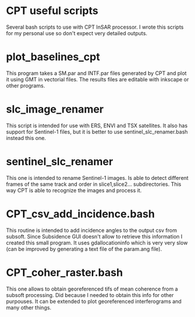 # CPT useful scripts
Several bash scripts to use with CPT InSAR processor. I wrote this scripts for my personal use so don't expect very detailed outputs.

# plot_baselines_cpt
This program takes a SM.par and INTF.par files generated by CPT and plot it using GMT in vectorial files. The results files are editable with inkscape or other programs.

# slc_image_renamer
This script is intended for use with ERS, ENVI and TSX satellites. It also has support for Sentinel-1 files, but it is better to use sentinel_slc_renamer.bash instead this one.

# sentinel_slc_renamer
This one is intended to rename Sentinel-1 images. Is able to detect different frames of the same track and order in slice1,slice2... subdirectories. This way CPT is able to recognize the images and process it.

# CPT_csv_add_incidence.bash
This routine is intended to add incidence angles to the output csv from subsoft. Since Subsidence GUI doesn't allow to retrieve this information I created this small program. It uses gdallocationinfo which is very very slow (can be improved by generating a text file of the param.ang file).

# CPT_coher_raster.bash
This one allows to obtain georeferenced tifs of mean coherence from a subsoft processing. Did because I needed to obtain this info for other purpouses. It can be extended to plot georeferenced interferograms and many other things.
